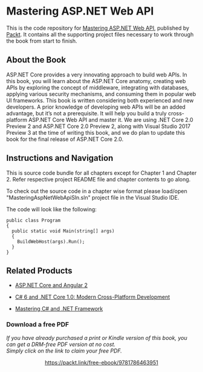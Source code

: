 # Mastering ASP.NET Web API
This is the code repository for [Mastering ASP.NET Web API](https://www.packtpub.com/application-development/mastering-aspnet-web-api), published by [Packt](https://www.packtpub.com/?utm_source=github). It contains all the supporting project files necessary to work through the book from start to finish.

## About the Book
ASP.NET Core provides a very innovating approach to build web APIs. In this book, you will learn about the ASP.NET Core anatomy, creating web APIs by exploring the concept of middleware, integrating with databases, applying various security mechanisms, and
consuming them in popular web UI frameworks.
This book is written considering both experienced and new developers. A prior knowledge of developing web APIs will be an added advantage, but it’s not a prerequisite. It will help you build a truly cross-platform ASP.NET Core Web API and master it. We are using .NET Core 2.0 Preview 2 and ASP.NET Core 2.0 Preview 2, along with Visual Studio 2017 Preview 3 at the time of writing this book, and we do plan to update this book for the final release of ASP.NET Core 2.0.

## Instructions and Navigation
This is source code bundle for all chapters except for Chapter 1 and Chapter 2. Refer respective project README file and chapter contents to go along.

To check out the source code in a chapter wise format please load/open "MasteringAspNetWebApiSln.sln" project file in the Visual Studio IDE.

The code will look like the following:

```
public class Program
{
  public static void Main(string[] args)
  {
    BuildWebHost(args).Run();
  }
}
```
 
 ## Related Products
* [ASP.NET Core and Angular 2](https://www.packtpub.com/application-development/aspnet-core-and-angular-2?utm_source=github&utm_medium=repository&utm_content=9781786465689)

* [C# 6 and .NET Core 1.0: Modern Cross-Platform Development](https://www.packtpub.com/application-development/c-6-and-net-core-10?utm_source=github&utm_medium=repository&utm_content=9781785285691)

* [Mastering C# and .NET Framework](https://www.packtpub.com/application-development/mastering-c-and-net-framework?utm_source=github&utm_medium=repository&utm_content=9781785884375)

### Download a free PDF

 <i>If you have already purchased a print or Kindle version of this book, you can get a DRM-free PDF version at no cost.<br>Simply click on the link to claim your free PDF.</i>
<p align="center"> <a href="https://packt.link/free-ebook/9781786463951">https://packt.link/free-ebook/9781786463951 </a> </p>
